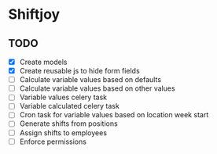 # Shiftjoy

## TODO
- [x] Create models
- [x] Create reusable js to hide form fields
- [ ] Calculate variable values based on defaults
- [ ] Calculate variable values based on other values
- [ ] Variable values celery task
- [ ] Variable calculated celery task
- [ ] Cron task for variable values based on location week start
- [ ] Generate shifts from positions
- [ ] Assign shifts to employees
- [ ] Enforce permissions
